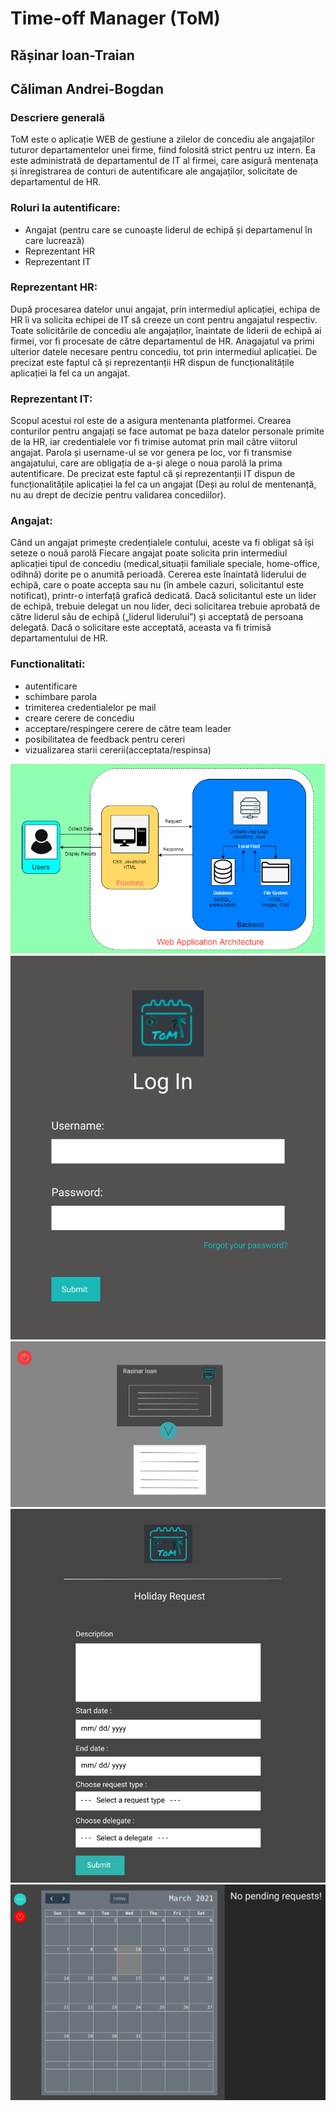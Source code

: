 # Time-off Manager (ToM)

## Rășinar Ioan-Traian

## Căliman Andrei-Bogdan

### Descriere generală

ToM este o aplicație WEB de gestiune a zilelor de concediu ale angajaților tuturor departamentelor unei firme, fiind folosită strict pentru uz intern.
Ea este administrată de departamentul de IT al firmei, care asigură mentenața și înregistrarea de conturi de autentificare ale angajaților, solicitate de departamentul de HR.

### Roluri la autentificare:

-   Angajat (pentru care se cunoaște liderul de echipă și departamenul în care lucrează)
-   Reprezentant HR
-   Reprezentant IT

### Reprezentant HR:

După procesarea datelor unui angajat, prin intermediul aplicației, echipa de HR îi va solicita echipei de IT să creeze un cont pentru angajatul respectiv.
Toate solicitările de concediu ale angajaților, înaintate de liderii de echipă ai firmei, vor fi procesate de către departamentul de HR. Anagajatul va primi ulterior datele necesare pentru concediu, tot prin intermediul aplicației.
De precizat este faptul că și reprezentanții HR dispun de funcționalitățile aplicației la fel ca un angajat.

### Reprezentant IT:

Scopul acestui rol este de a asigura mentenanta platformei.
Crearea conturilor pentru angajați se face automat pe baza datelor personale primite de la HR, iar credentialele vor fi trimise automat prin mail către viitorul angajat. Parola și username-ul se vor genera pe loc, vor fi transmise angajatului, care are obligația de a-și alege o noua parolă la prima autentificare.
De precizat este faptul că și reprezentanții IT dispun de funcționalitățile aplicației la fel ca un angajat (Deși au rolul de mentenanță, nu au drept de decizie pentru validarea concediilor).

### Angajat:

Când un angajat primește credențialele contului, aceste va fi obligat să își seteze o nouă parolă
Fiecare angajat poate solicita prin intermediul aplicației tipul de concediu (medical,situații familiale speciale, home-office, odihnă) dorite pe o anumită perioadă. Cererea este înaintată liderului de echipă, care o poate accepta sau nu (în ambele cazuri, solicitantul este notificat), printr-o interfață grafică dedicată. Dacă solicitantul este un lider de echipă, trebuie delegat un nou lider, deci solicitarea trebuie aprobată de către liderul său de echipă („liderul liderului”) și acceptată de persoana delegată. Dacă o solicitare este acceptată, aceasta va fi trimisă departamentului de HR.

### Functionalitati:

-   autentificare
-   schimbare parola
-   trimiterea credentialelor pe mail
-   creare cerere de concediu
-   acceptare/respingere cerere de către team leader
-   posibilitatea de feedback pentru cereri
-   vizualizarea starii cererii(acceptata/respinsa)

![](/images/Architecture.png)
![](/images/LogIn.png)
![](/images/Request.png)
![](/images/HolidayRequest.png)
![](/images/Calendar.png)
